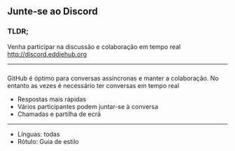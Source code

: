 ## Junte-se ao Discord

### TLDR;

Venha participar na discussão e colaboração em tempo real  http://discord.eddiehub.org

---

###

GitHub é óptimo para conversas assíncronas e manter a colaboração. No entanto as vezes é necessário ter conversas em tempo real

- Respostas mais rápidas
- Vários participantes podem juntar-se à conversa
- Chamadas e partilha de ecrã 

----

- Línguas: todas 
- Rótulo: Guia de estilo
